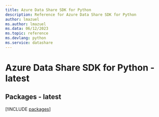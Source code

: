 ```yaml
---
title: Azure Data Share SDK for Python
description: Reference for Azure Data Share SDK for Python
author: lmazuel
ms.author: lmazuel
ms.data: 06/12/2023
ms.topic: reference
ms.devlang: python
ms.service: datashare
---
```

# Azure Data Share SDK for Python - latest
## Packages - latest
[!INCLUDE [packages](data-share-index.md)]